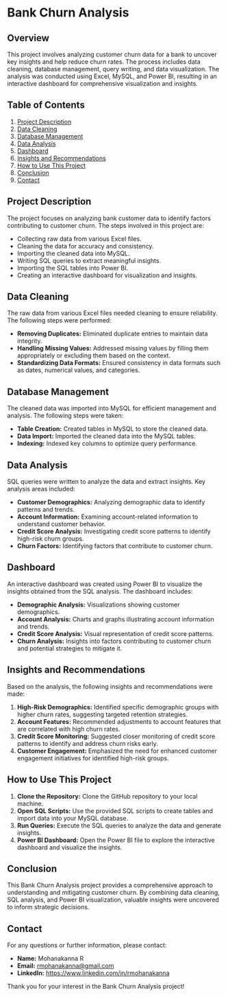 # Bank Churn Analysis

## Overview

This project involves analyzing customer churn data for a bank to uncover key insights and help reduce churn rates. The process includes data cleaning, database management, query writing, and data visualization. The analysis was conducted using Excel, MySQL, and Power BI, resulting in an interactive dashboard for comprehensive visualization and insights.

## Table of Contents

1. [Project Description](#project-description)
2. [Data Cleaning](#data-cleaning)
3. [Database Management](#database-management)
4. [Data Analysis](#data-analysis)
5. [Dashboard](#dashboard)
6. [Insights and Recommendations](#insights-and-recommendations)
7. [How to Use This Project](#how-to-use-this-project)
8. [Conclusion](#conclusion)
9. [Contact](#contact)

## Project Description

The project focuses on analyzing bank customer data to identify factors contributing to customer churn. The steps involved in this project are:

- Collecting raw data from various Excel files.
- Cleaning the data for accuracy and consistency.
- Importing the cleaned data into MySQL.
- Writing SQL queries to extract meaningful insights.
- Importing the SQL tables into Power BI.
- Creating an interactive dashboard for visualization and insights.

## Data Cleaning

The raw data from various Excel files needed cleaning to ensure reliability. The following steps were performed:

- **Removing Duplicates:** Eliminated duplicate entries to maintain data integrity.
- **Handling Missing Values:** Addressed missing values by filling them appropriately or excluding them based on the context.
- **Standardizing Data Formats:** Ensured consistency in data formats such as dates, numerical values, and categories.

## Database Management

The cleaned data was imported into MySQL for efficient management and analysis. The following steps were taken:

- **Table Creation:** Created tables in MySQL to store the cleaned data.
- **Data Import:** Imported the cleaned data into the MySQL tables.
- **Indexing:** Indexed key columns to optimize query performance.

## Data Analysis

SQL queries were written to analyze the data and extract insights. Key analysis areas included:

- **Customer Demographics:** Analyzing demographic data to identify patterns and trends.
- **Account Information:** Examining account-related information to understand customer behavior.
- **Credit Score Analysis:** Investigating credit score patterns to identify high-risk churn groups.
- **Churn Factors:** Identifying factors that contribute to customer churn.

## Dashboard

An interactive dashboard was created using Power BI to visualize the insights obtained from the SQL analysis. The dashboard includes:

- **Demographic Analysis:** Visualizations showing customer demographics.
- **Account Analysis:** Charts and graphs illustrating account information and trends.
- **Credit Score Analysis:** Visual representation of credit score patterns.
- **Churn Analysis:** Insights into factors contributing to customer churn and potential strategies to mitigate it.

## Insights and Recommendations

Based on the analysis, the following insights and recommendations were made:

1. **High-Risk Demographics:** Identified specific demographic groups with higher churn rates, suggesting targeted retention strategies.
2. **Account Features:** Recommended adjustments to account features that are correlated with high churn rates.
3. **Credit Score Monitoring:** Suggested closer monitoring of credit score patterns to identify and address churn risks early.
4. **Customer Engagement:** Emphasized the need for enhanced customer engagement initiatives for identified high-risk groups.

## How to Use This Project

1. **Clone the Repository:** Clone the GitHub repository to your local machine.
2. **Open SQL Scripts:** Use the provided SQL scripts to create tables and import data into your MySQL database.
3. **Run Queries:** Execute the SQL queries to analyze the data and generate insights.
4. **Power BI Dashboard:** Open the Power BI file to explore the interactive dashboard and visualize the insights.

## Conclusion

This Bank Churn Analysis project provides a comprehensive approach to understanding and mitigating customer churn. By combining data cleaning, SQL analysis, and Power BI visualization, valuable insights were uncovered to inform strategic decisions.

## Contact

For any questions or further information, please contact:

- **Name:** Mohanakanna R
- **Email:** rmohanakanna@gmail.com
- **LinkedIn:** https://www.linkedin.com/in/rmohanakanna

Thank you for your interest in the Bank Churn Analysis project!
